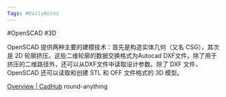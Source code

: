 ```yaml
---
Tags: #DailyNotes 
---
```






#OpenSCAD #3D

OpenSCAD 提供两种主要的建模技术：首先是构造实体几何（又名 CSG），其次是 2D 轮廓挤压。这些二维轮廓的数据交换格式为Autocad DXF文件。除了用于挤压的二维路径外，还可以从DXF文件中读取设计参数。除了 DXF 文件，OpenSCAD 还可以读取和创建 STL 和 OFF 文件格式的 3D 模型。

[Overview \| CadHub](https://learn.cadhub.xyz/docs/round-anything/overview/) round-anything 
